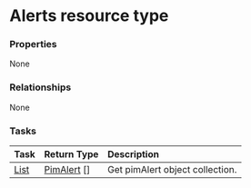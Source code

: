 # Alerts resource type



### Properties
None

### Relationships
None


### Tasks

| Task		   | Return Type	|Description|
|:---------------|:--------|:----------|
|[List](../api/pimalert_list.md) | [PimAlert](pimalert.md) [] |Get pimAlert object collection. |

<!-- uuid: 3e08ba92-b63d-4627-9f75-42749318d73b
2015-10-09 18:16:06 UTC -->
